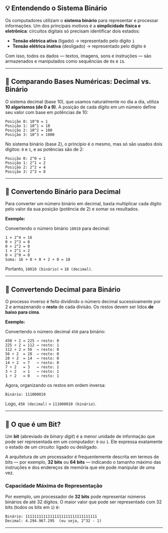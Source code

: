 ## 💡 Entendendo o Sistema Binário

Os computadores utilizam o **sistema binário** para representar e processar informações. Um dos principais motivos é a **simplicidade física e eletrônica**: circuitos digitais só precisam identificar dois estados:

- **Tensão elétrica ativa** (ligado) → representado pelo dígito `1`  
- **Tensão elétrica inativa** (desligado) → representado pelo dígito `0`

Com isso, todos os dados — textos, imagens, sons e instruções — são armazenados e manipulados como sequências de `0`s e `1`s.

---

## 🔢 Comparando Bases Numéricas: Decimal vs. Binário

O sistema decimal (base 10), que usamos naturalmente no dia a dia, utiliza **10 algarismos (de 0 a 9)**. A posição de cada dígito em um número define seu valor com base em potências de 10:

```
Posição 0: 10^0 = 1  
Posição 1: 10^1 = 10  
Posição 2: 10^2 = 100  
Posição 3: 10^3 = 1000  
```

No sistema binário (base 2), o princípio é o mesmo, mas só são usados dois dígitos: `0` e `1`, e as potências são de 2:

```
Posição 0: 2^0 = 1  
Posição 1: 2^1 = 2  
Posição 2: 2^2 = 4  
Posição 3: 2^3 = 8  
```

---

## 🧮 Convertendo Binário para Decimal

Para converter um número binário em decimal, basta multiplicar cada dígito pelo valor da sua posição (potência de 2) e somar os resultados.

**Exemplo:**

Convertendo o número binário `10010` para decimal:

```
1 × 2^4 = 16  
0 × 2^3 = 0  
0 × 2^2 = 0  
1 × 2^1 = 2  
0 × 2^0 = 0  
Soma: 16 + 0 + 0 + 2 + 0 = 18
```

Portanto, `10010 (binário)` = `18 (decimal)`.

---

## 🔁 Convertendo Decimal para Binário

O processo inverso é feito dividindo o número decimal sucessivamente por 2 e armazenando o **resto** de cada divisão. Os restos devem ser lidos **de baixo para cima**.

**Exemplo:**

Convertendo o número decimal `450` para binário:

```
450 ÷ 2 = 225 → resto: 0  
225 ÷ 2 = 112 → resto: 1  
112 ÷ 2 = 56  → resto: 0  
56 ÷ 2  = 28  → resto: 0  
28 ÷ 2  = 14  → resto: 0  
14 ÷ 2  = 7   → resto: 0  
7 ÷ 2   = 3   → resto: 1  
3 ÷ 2   = 1   → resto: 1  
1 ÷ 2   = 0   → resto: 1  
```

Agora, organizando os restos em ordem inversa:

```
Binário: 111000010
```

Logo, `450 (decimal)` = `111000010 (binário)`.

---

## 🧱 O que é um Bit?

Um **bit** (abreviado de *binary digit*) é a menor unidade de informação que pode ser representada em um computador: `0` ou `1`. Ele expressa exatamente o estado de um circuito: ligado ou desligado.

A arquitetura de um processador é frequentemente descrita em termos de bits — por exemplo, **32 bits** ou **64 bits** — indicando o tamanho máximo das instruções e dos endereços de memória que ele pode manipular de uma vez.

### Capacidade Máxima de Representação

Por exemplo, um processador de **32 bits** pode representar números binários de até 32 dígitos. O maior valor que pode ser representado com 32 bits (todos os bits em `1`) é:

```
Binário: 11111111111111111111111111111111  
Decimal: 4.294.967.295  (ou seja, 2^32 - 1)
```

---
